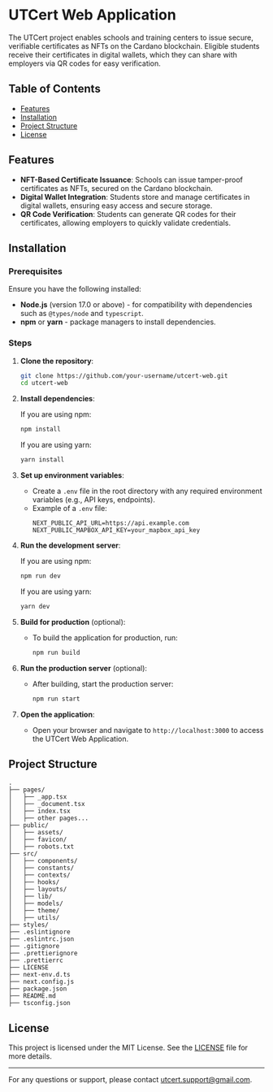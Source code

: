 # UTCert Web Application

The UTCert project enables schools and training centers to issue secure, verifiable certificates as NFTs on the Cardano blockchain. Eligible students receive their certificates in digital wallets, which they can share with employers via QR codes for easy verification.
## Table of Contents

- [Features](#features)
- [Installation](#installation)
- [Project Structure](#project-structure)
- [License](#license)


## Features

- **NFT-Based Certificate Issuance**: Schools can issue tamper-proof certificates as NFTs, secured on the Cardano blockchain.
- **Digital Wallet Integration**: Students store and manage certificates in digital wallets, ensuring easy access and secure storage.
- **QR Code Verification**: Students can generate QR codes for their certificates, allowing employers to quickly validate credentials.

## Installation

### Prerequisites

Ensure you have the following installed:

- **Node.js** (version 17.0 or above) - for compatibility with dependencies such as `@types/node` and `typescript`.
- **npm** or **yarn** - package managers to install dependencies.

### Steps

1. **Clone the repository**:
    ```bash
    git clone https://github.com/your-username/utcert-web.git
    cd utcert-web
    ```

2. **Install dependencies**:

    If you are using npm:
    ```bash
    npm install
    ```

    If you are using yarn:
    ```bash
    yarn install
    ```

3. **Set up environment variables**:

    - Create a `.env` file in the root directory with any required environment variables (e.g., API keys, endpoints).
    - Example of a `.env` file:
      ```plaintext
      NEXT_PUBLIC_API_URL=https://api.example.com
      NEXT_PUBLIC_MAPBOX_API_KEY=your_mapbox_api_key
      ```

4. **Run the development server**:

    If you are using npm:
    ```bash
    npm run dev
    ```

    If you are using yarn:
    ```bash
    yarn dev
    ```

5. **Build for production** (optional):

    - To build the application for production, run:
      ```bash
      npm run build
      ```

6. **Run the production server** (optional):

    - After building, start the production server:
      ```bash
      npm run start
      ```

7. **Open the application**:

    - Open your browser and navigate to `http://localhost:3000` to access the UTCert Web Application.

## Project Structure

```
.
├── pages/
│   ├── _app.tsx
│   ├── _document.tsx
│   ├── index.tsx
│   ├── other pages...
├── public/
│   ├── assets/
│   ├── favicon/
│   ├── robots.txt
├── src/
│   ├── components/
│   ├── constants/
│   ├── contexts/
│   ├── hooks/
│   ├── layouts/
│   ├── lib/
│   ├── models/
│   ├── theme/
│   ├── utils/
├── styles/
├── .eslintignore
├── .eslintrc.json
├── .gitignore
├── .prettierignore
├── .prettierrc
├── LICENSE
├── next-env.d.ts
├── next.config.js
├── package.json
├── README.md
├── tsconfig.json
```

## License

This project is licensed under the MIT License. See the [LICENSE](LICENSE) file for more details.

---

For any questions or support, please contact [utcert.support@gmail.com](mailto:utcert.support@gmail.com).
